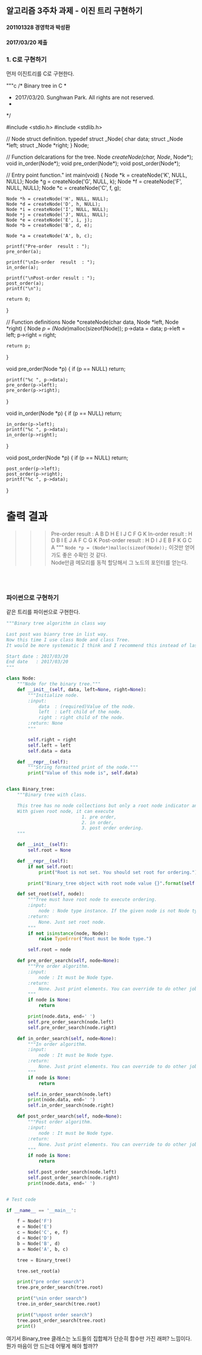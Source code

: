 ## 알고리즘 3주차 과제 - 이진 트리 구현하기

#### 201101328 경영학과 박성환
#### 2017/03/20 제출



### 1. C로 구현하기

먼저 이진트리를 C로 구현한다.

"""c
/* Binary tree in C
 *
 * 2017/03/20. Sunghwan Park. All rights are not reserved.
 *
 */

#include <stdio.h>
#include <stdlib.h>


// Node struct definition.
typedef struct _Node{
	char data;
	struct _Node *left;
	struct _Node *right;
} Node;


// Function delcarations for the tree.
Node *createNode(char, Node*, Node*);
void in_order(Node*);
void pre_order(Node*);
void post_order(Node*);


// Entry point function."
int main(void)
{
	Node *k = createNode('K', NULL, NULL);
	Node *g = createNode('G', NULL, k);
	Node *f = createNode('F', NULL, NULL);
	Node *c = createNode('C', f, g);

	Node *h = createNode('H', NULL, NULL);
	Node *d = createNode('D', h, NULL);
	Node *i = createNode('I', NULL, NULL);
	Node *j = createNode('J', NULL, NULL);
	Node *e = createNode('E', i, j);
	Node *b = createNode('B', d, e);

	Node *a = createNode('A', b, c);

	printf("Pre-order  result : ");
	pre_order(a);

	printf("\nIn-order  result  : ");
	in_order(a);

	printf("\nPost-order result : ");
	post_order(a);
	printf("\n");

	return 0;
}


// Function definitions
Node *createNode(char data, Node *left, Node *right) {
	Node *p = (Node*)malloc(sizeof(Node));
	p->data = data;
	p->left = left;
	p->right = right;

	return p;
}

void pre_order(Node *p) {
	if (p == NULL) return;

	printf("%c ", p->data);
	pre_order(p->left);
	pre_order(p->right);
}

void in_order(Node *p) {
	if (p == NULL) return;

	in_order(p->left);
	printf("%c ", p->data);
	in_order(p->right);
}

void post_order(Node *p) {
	if (p == NULL) return;

	post_order(p->left);
	post_order(p->right);
	printf("%c ", p->data);
}


# 출력 결과
>>> Pre-order  result : A B D H E I J C F G K 
>>> In-order  result  : H D B I E J A F C G K 
>>> Post-order result : H D I J E B F K G C A 
"""
`Node *p = (Node*)malloc(sizeof(Node));` 이것만 얻어가도 좋은 수확인 것 같다.  
Node만큼 메모리를 동적 할당해서 그 노드의 포인터를 얻는다. 

<br><br>

### 파이썬으로 구현하기

같은 트리를 파이썬으로 구현한다.

```python
"""Binary tree algorithm in class way

Last post was bianry tree in list way.
Now this time I use class Node and class Tree.
It would be more systematic I think and I recommend this instead of last one.

Start date : 2017/03/20
End date   : 2017/03/20
"""

class Node:
    """Node for the binary tree."""
    def __init__(self, data, left=None, right=None):
        """Initialize node.
        :input:
            data  : (required)Value of the node.
            left  : Left child of the node.
            right : right child of the node.
        :return: None
        """

        self.right = right
        self.left = left
        self.data = data

    def __repr__(self):
        """String formatted print of the node."""
        print("Value of this node is", self.data)


class Binary_tree:
    """Binary tree with class.

    This tree has no node collections but only a root node indicator and ordering algorithms.
    With given root node, it can execute
                            1. pre order,
                            2. in order,
                            3. post order ordering.
    """

    def __init__(self):
        self.root = None

    def __repr__(self):
        if not self.root:
            print("Root is not set. You should set root for ordering.")

        print("Binary_tree object with root node value {}".format(self.root.data))

    def set_root(self, node):
        """Tree must have root node to execute ordering.
        :input:
            node : Node type instance. If the given node is not Node type, error occurs.
        :return:
            None. Just set root node.
        """
        if not isinstance(node, Node):
            raise TypeError("Root must be Node type.")

        self.root = node

    def pre_order_search(self, node=None):
        """Pre order algorithm.
        :input:
            node : It must be Node type.
        :return:
            None. Just print elements. You can override to do other jobs.
        """
        if node is None:
            return

        print(node.data, end=' ')
        self.pre_order_search(node.left)
        self.pre_order_search(node.right)

    def in_order_search(self, node=None):
        """In order algorithm.
        :input:
            node : It must be Node type.
        :return:
            None. Just print elements. You can override to do other jobs.
        """
        if node is None:
            return

        self.in_order_search(node.left)
        print(node.data, end=' ')
        self.in_order_search(node.right)

    def post_order_search(self, node=None):
        """Post order algorithm.
        :input:
            node : It must be Node type.
        :return:
            None. Just print elements. You can override to do other jobs.
        """
        if node is None:
            return

        self.post_order_search(node.left)
        self.post_order_search(node.right)
        print(node.data, end=' ')


# Test code

if __name__ == '__main__':

    f = Node('F')
    e = Node('E')
    c = Node('C', e, f)
    d = Node('D')
    b = Node('B', d)
    a = Node('A', b, c)

    tree = Binary_tree()

    tree.set_root(a)

    print("pre order search")
    tree.pre_order_search(tree.root)

    print("\nin order search")
    tree.in_order_search(tree.root)

    print("\npost order search")
    tree.post_order_search(tree.root)
    print()
```

여기서 Binary_tree 클래스는 노드들의 집합체가 단순히 함수만 가진 래퍼? 느낌이다.  
뭔가 마음이 안 드는데 어떻게 해야 할까??
